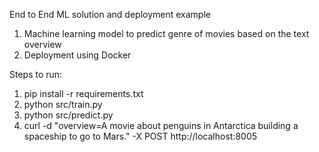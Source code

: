 End to End ML solution and deployment example

1. Machine learning model to predict genre of movies based on the text overview
2. Deployment using Docker

Steps to run:
1. pip install -r requirements.txt
2. python src/train.py
3. python src/predict.py
4. curl -d "overview=A movie about penguins in Antarctica building a spaceship to go to Mars." -X POST http://localhost:8005

